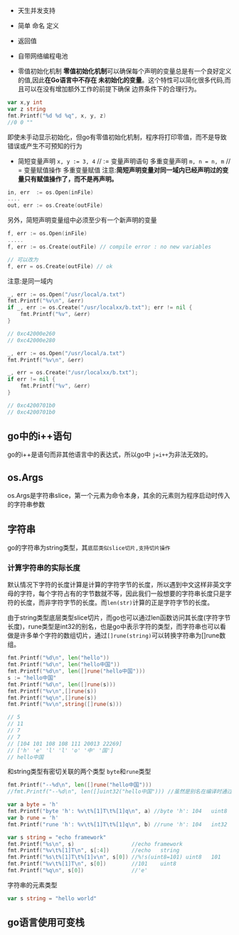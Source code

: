 
- 天生并发支持

- 简单 命名 定义 
- 返回值 
- 自带网络编程电池

- 零值初始化机制
**零值初始化机制**可以确保每个声明的变量总是有一个良好定义的值,因此**在Go语言中不存在 未初始化的变量**。这个特性可以简化很多代码,而且可以在没有增加额外工作的前提下确保 边界条件下的合理行为。

```go
var x,y int
var z string
fmt.Printf("%d %d %q", x, y, z)
//0 0 "" 
```
即使未手动显示初始化，但go有零值初始化机制，程序将打印零值，而不是导致错误或产生不可预知的行为

- 简短变量声明
`x, y := 3, 4` // := 变量声明语句  多重变量声明
`m, n = n, m`  //  = 变量赋值操作  多重变量赋值
注意:**简短声明变量对同一域内已经声明过的变量只有赋值操作了，而不是再声明。**

```go
in, err  := os.Open(inFile)
....
out, err := os.Create(outFile)
```

另外，简短声明变量组中必须至少有一个新声明的变量
```go
f, err := os.Open(inFile)
.....
f, err := os.Create(outFile) // compile error : no new variables

// 可以改为
f, err = os.Create(outFile) // ok 
```

注意:是同一域内
```go
_, err := os.Open("/usr/local/a.txt")
fmt.Printf("%v\n", &err)
if _, err := os.Create("/usr/localxx/b.txt"); err != nil {
    fmt.Printf("%v", &err)
}

// 0xc42000e260
// 0xc42000e280
```

```go
_, err := os.Open("/usr/local/a.txt")
fmt.Printf("%v\n", &err)

_, err = os.Create("/usr/localxx/b.txt");
if err != nil {
    fmt.Printf("%v", &err)
}

// 0xc4200701b0
// 0xc4200701b0
```
## go中的i++语句
go的i++是语句而非其他语言中的表达式，所以go中 `j=i++`为非法无效的。  

## os.Args 
os.Args是字符串slice，第一个元素为命令本身，其余的元素则为程序启动时传入的字符串参数

## 字符串
go的字符串为string类型，其`底层类似slice切片,支持切片操作`
### 计算字符串的实际长度
默认情况下字符的长度计算是计算的字符字节的长度，所以遇到中文这样非英文字母的字符，每个字符占有的字节数就不等，因此我们一般想要的字符串长度只是字符的长度，而非字符字节的长度。而`len(str)`计算的正是字符字节的长度。  

由于string类型底层类型slice切片，而go也可以通过len函数访问其长度(字符字节长度)，rune类型是int32的别名，也是go中表示字符的类型，而字符串也可以看做是许多单个字符的数组切片，通过`[]rune(string)`可以转换字符串为[]rune数组。

```go
fmt.Printf("%d\n", len("hello"))
fmt.Printf("%d\n", len("hello中国"))
fmt.Printf("%d\n", len([]rune("hello中国")))
s := "hello中国"
fmt.Printf("%d\n", len([]rune(s)))
fmt.Printf("%v\n",[]rune(s))
fmt.Printf("%q\n",[]rune(s))
fmt.Printf("%v\n",string([]rune(s)))

// 5
// 11
// 7
// 7
// [104 101 108 108 111 20013 22269]
// ['h' 'e' 'l' 'l' 'o' '中' '国']
// hello中国
```


和string类型有密切关联的两个类型 `byte`和`rune`类型  

```go
fmt.Printf("--%d\n", len([]rune("hello中国")))
//fmt.Printf("--%d\n", len([]uint32("hello中国"))) //虽然是别名在编译时通过，但是依然在运行时 cannot convert "hello中国" (type string) to type []uint32

var a byte = 'h'
fmt.Printf("byte 'h': %v\t%[1]T\t%[1]q\n", a) //byte 'h': 104	uint8	'h'
var b rune = 'h'
fmt.Printf("rune 'h': %v\t%[1]T\t%[1]q\n", b) //rune 'h': 104	int32	'h'

var s string = "echo framework"
fmt.Printf("%s\n", s)                  //echo framework
fmt.Printf("%v\t%[1]T\n", s[:4])       //echo	string
fmt.Printf("%s\t%[1]T\t%[1]v\n", s[0]) //%!s(uint8=101)	uint8	101
fmt.Printf("%v\t%[1]T\n", s[0])        //101	uint8
fmt.Printf("%q\n", s[0])               //'e'
```

字符串的元素类型

```go
var s string = "hello world"
```

## go语言使用可变栈

